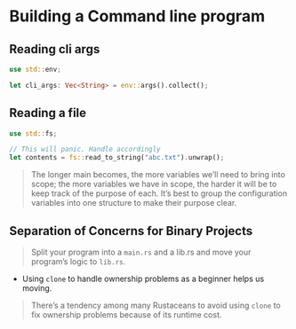 # Building a Command line program

## Reading cli args

```rust
use std::env;

let cli_args: Vec<String> = env::args().collect();
```

## Reading a file

```rust
use std::fs;

// This will panic. Handle accordingly
let contents = fs::read_to_string("abc.txt").unwrap();
```

> The longer main becomes, the more variables we’ll need to bring into scope; the more variables we have in scope, the harder it will be to keep track of the purpose of each. It’s best to group the configuration variables into one structure to make their purpose clear.

## Separation of Concerns for Binary Projects

> Split your program into a `main.rs` and a lib.rs and move your program’s logic to `lib.rs`.

- Using `clone` to handle ownership problems as a beginner helps us moving.

> There’s a tendency among many Rustaceans to avoid using `clone` to fix ownership problems because of its runtime cost.
